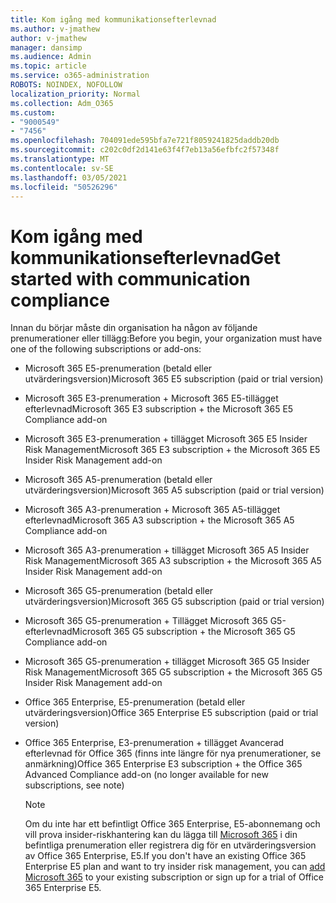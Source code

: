 ```yaml
---
title: Kom igång med kommunikationsefterlevnad
ms.author: v-jmathew
author: v-jmathew
manager: dansimp
ms.audience: Admin
ms.topic: article
ms.service: o365-administration
ROBOTS: NOINDEX, NOFOLLOW
localization_priority: Normal
ms.collection: Adm_O365
ms.custom:
- "9000549"
- "7456"
ms.openlocfilehash: 704091ede595bfa7e721f8059241825daddb20db
ms.sourcegitcommit: c202c0df2d141e63f4f7eb13a56efbfc2f57348f
ms.translationtype: MT
ms.contentlocale: sv-SE
ms.lasthandoff: 03/05/2021
ms.locfileid: "50526296"
---
```

# <a name="get-started-with-communication-compliance"></a><span data-ttu-id="ec348-102">Kom igång med kommunikationsefterlevnad</span><span class="sxs-lookup"><span data-stu-id="ec348-102">Get started with communication compliance</span></span>

<span data-ttu-id="ec348-103">Innan du börjar måste din organisation ha någon av följande prenumerationer eller tillägg:</span><span class="sxs-lookup"><span data-stu-id="ec348-103">Before you begin, your organization must have one of the following subscriptions or add-ons:</span></span>

* <span data-ttu-id="ec348-104">Microsoft 365 E5-prenumeration (betald eller utvärderingsversion)</span><span class="sxs-lookup"><span data-stu-id="ec348-104">Microsoft 365 E5 subscription (paid or trial version)</span></span>
* <span data-ttu-id="ec348-105">Microsoft 365 E3-prenumeration + Microsoft 365 E5-tillägget efterlevnad</span><span class="sxs-lookup"><span data-stu-id="ec348-105">Microsoft 365 E3 subscription + the Microsoft 365 E5 Compliance add-on</span></span>
* <span data-ttu-id="ec348-106">Microsoft 365 E3-prenumeration + tillägget Microsoft 365 E5 Insider Risk Management</span><span class="sxs-lookup"><span data-stu-id="ec348-106">Microsoft 365 E3 subscription + the Microsoft 365 E5 Insider Risk Management add-on</span></span>
* <span data-ttu-id="ec348-107">Microsoft 365 A5-prenumeration (betald eller utvärderingsversion)</span><span class="sxs-lookup"><span data-stu-id="ec348-107">Microsoft 365 A5 subscription (paid or trial version)</span></span>
* <span data-ttu-id="ec348-108">Microsoft 365 A3-prenumeration + Microsoft 365 A5-tillägget efterlevnad</span><span class="sxs-lookup"><span data-stu-id="ec348-108">Microsoft 365 A3 subscription + the Microsoft 365 A5 Compliance add-on</span></span>
* <span data-ttu-id="ec348-109">Microsoft 365 A3-prenumeration + tillägget Microsoft 365 A5 Insider Risk Management</span><span class="sxs-lookup"><span data-stu-id="ec348-109">Microsoft 365 A3 subscription + the Microsoft 365 A5 Insider Risk Management add-on</span></span>
* <span data-ttu-id="ec348-110">Microsoft 365 G5-prenumeration (betald eller utvärderingsversion)</span><span class="sxs-lookup"><span data-stu-id="ec348-110">Microsoft 365 G5 subscription (paid or trial version)</span></span>
* <span data-ttu-id="ec348-111">Microsoft 365 G5-prenumeration + Tillägget Microsoft 365 G5-efterlevnad</span><span class="sxs-lookup"><span data-stu-id="ec348-111">Microsoft 365 G5 subscription + the Microsoft 365 G5 Compliance add-on</span></span>
* <span data-ttu-id="ec348-112">Microsoft 365 G5-prenumeration + tillägget Microsoft 365 G5 Insider Risk Management</span><span class="sxs-lookup"><span data-stu-id="ec348-112">Microsoft 365 G5 subscription + the Microsoft 365 G5 Insider Risk Management add-on</span></span>
* <span data-ttu-id="ec348-113">Office 365 Enterprise, E5-prenumeration (betald eller utvärderingsversion)</span><span class="sxs-lookup"><span data-stu-id="ec348-113">Office 365 Enterprise E5 subscription (paid or trial version)</span></span>
* <span data-ttu-id="ec348-114">Office 365 Enterprise, E3-prenumeration + tillägget Avancerad efterlevnad för Office 365 (finns inte längre för nya prenumerationer, se anmärkning)</span><span class="sxs-lookup"><span data-stu-id="ec348-114">Office 365 Enterprise E3 subscription + the Office 365 Advanced Compliance add-on (no longer available for new subscriptions, see note)</span></span>

    > [!NOTE]
    > <span data-ttu-id="ec348-115">Om du inte har ett befintligt Office 365 Enterprise, E5-abonnemang och vill prova insider-riskhantering kan du lägga till [Microsoft 365](https://go.microsoft.com/fwlink/?linkid=2130508) i din befintliga prenumeration eller registrera dig för en utvärderingsversion av Office 365 Enterprise, E5.</span><span class="sxs-lookup"><span data-stu-id="ec348-115">If you don't have an existing Office 365 Enterprise E5 plan and want to try insider risk management, you can [add Microsoft 365](https://go.microsoft.com/fwlink/?linkid=2130508) to your existing subscription or sign up for a trial of Office 365 Enterprise E5.</span></span>
